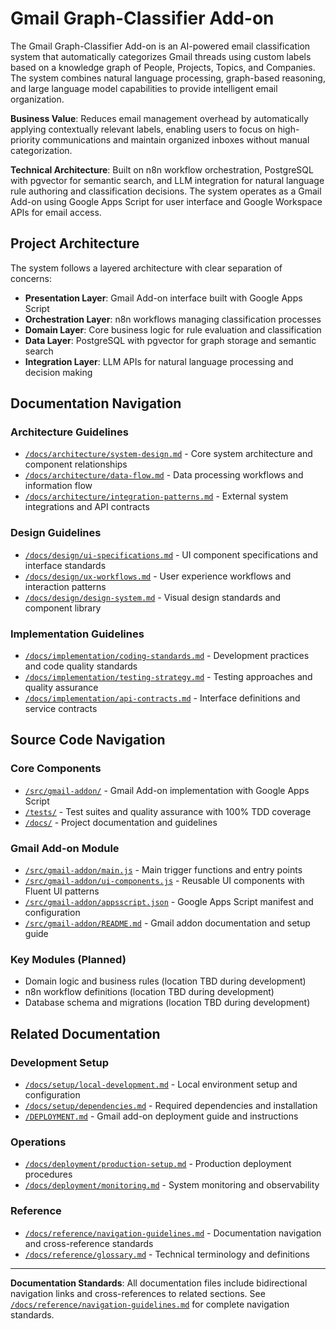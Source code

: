 # Gmail Graph-Classifier Add-on

The Gmail Graph-Classifier Add-on is an AI-powered email classification system that automatically categorizes Gmail threads using custom labels based on a knowledge graph of People, Projects, Topics, and Companies. The system combines natural language processing, graph-based reasoning, and large language model capabilities to provide intelligent email organization.

**Business Value**: Reduces email management overhead by automatically applying contextually relevant labels, enabling users to focus on high-priority communications and maintain organized inboxes without manual categorization.

**Technical Architecture**: Built on n8n workflow orchestration, PostgreSQL with pgvector for semantic search, and LLM integration for natural language rule authoring and classification decisions. The system operates as a Gmail Add-on using Google Apps Script for user interface and Google Workspace APIs for email access.

## Project Architecture

The system follows a layered architecture with clear separation of concerns:

- **Presentation Layer**: Gmail Add-on interface built with Google Apps Script
- **Orchestration Layer**: n8n workflows managing classification processes
- **Domain Layer**: Core business logic for rule evaluation and classification
- **Data Layer**: PostgreSQL with pgvector for graph storage and semantic search
- **Integration Layer**: LLM APIs for natural language processing and decision making

## Documentation Navigation

### Architecture Guidelines
- [`/docs/architecture/system-design.md`](docs/architecture/system-design.md) - Core system architecture and component relationships
- [`/docs/architecture/data-flow.md`](docs/architecture/data-flow.md) - Data processing workflows and information flow
- [`/docs/architecture/integration-patterns.md`](docs/architecture/integration-patterns.md) - External system integrations and API contracts

### Design Guidelines
- [`/docs/design/ui-specifications.md`](docs/design/ui-specifications.md) - UI component specifications and interface standards
- [`/docs/design/ux-workflows.md`](docs/design/ux-workflows.md) - User experience workflows and interaction patterns
- [`/docs/design/design-system.md`](docs/design/design-system.md) - Visual design standards and component library

### Implementation Guidelines
- [`/docs/implementation/coding-standards.md`](docs/implementation/coding-standards.md) - Development practices and code quality standards
- [`/docs/implementation/testing-strategy.md`](docs/implementation/testing-strategy.md) - Testing approaches and quality assurance
- [`/docs/implementation/api-contracts.md`](docs/implementation/api-contracts.md) - Interface definitions and service contracts

## Source Code Navigation

### Core Components
- [`/src/gmail-addon/`](src/gmail-addon/) - Gmail Add-on implementation with Google Apps Script
- [`/tests/`](tests/) - Test suites and quality assurance with 100% TDD coverage
- [`/docs/`](docs/) - Project documentation and guidelines

### Gmail Add-on Module
- [`/src/gmail-addon/main.js`](src/gmail-addon/main.js) - Main trigger functions and entry points
- [`/src/gmail-addon/ui-components.js`](src/gmail-addon/ui-components.js) - Reusable UI components with Fluent UI patterns
- [`/src/gmail-addon/appsscript.json`](src/gmail-addon/appsscript.json) - Google Apps Script manifest and configuration
- [`/src/gmail-addon/README.md`](src/gmail-addon/README.md) - Gmail addon documentation and setup guide

### Key Modules (Planned)
- Domain logic and business rules (location TBD during development)
- n8n workflow definitions (location TBD during development)
- Database schema and migrations (location TBD during development)

## Related Documentation

### Development Setup
- [`/docs/setup/local-development.md`](docs/setup/local-development.md) - Local environment setup and configuration
- [`/docs/setup/dependencies.md`](docs/setup/dependencies.md) - Required dependencies and installation
- [`/DEPLOYMENT.md`](DEPLOYMENT.md) - Gmail add-on deployment guide and instructions

### Operations
- [`/docs/deployment/production-setup.md`](docs/deployment/production-setup.md) - Production deployment procedures
- [`/docs/deployment/monitoring.md`](docs/deployment/monitoring.md) - System monitoring and observability

### Reference
- [`/docs/reference/navigation-guidelines.md`](docs/reference/navigation-guidelines.md) - Documentation navigation and cross-reference standards
- [`/docs/reference/glossary.md`](docs/reference/glossary.md) - Technical terminology and definitions

---

**Documentation Standards**: All documentation files include bidirectional navigation links and cross-references to related sections. See [`/docs/reference/navigation-guidelines.md`](docs/reference/navigation-guidelines.md) for complete navigation standards.